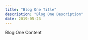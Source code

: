 ```yaml
---
title: "Blog One Title"
description: "Blog One Description"
date: 2019-05-23
---
```


Blog One Content